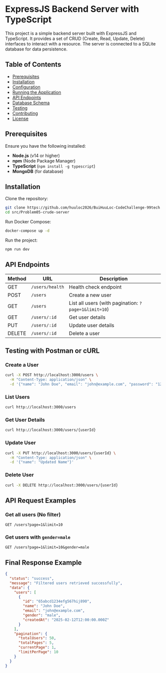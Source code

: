 # ExpressJS Backend Server with TypeScript

This project is a simple backend server built with ExpressJS and TypeScript. It provides a set of CRUD (Create, Read, Update, Delete) interfaces to interact with a resource. The server is connected to a SQLite database for data persistence.

## Table of Contents

- [Prerequisites](#prerequisites)
- [Installation](#installation)
- [Configuration](#configuration)
- [Running the Application](#running-the-application)
- [API Endpoints](#api-endpoints)
- [Database Schema](#database-schema)
- [Testing](#testing)
- [Contributing](#contributing)
- [License](#license)

## Prerequisites

Ensure you have the following installed:

- **Node.js** (v14 or higher)
- **npm** (Node Package Manager)
- **TypeScript** (`npm install -g typescript`)
- **MongoDB** (for database)

## Installation

Clone the repository:

```bash
git clone https://github.com/huuloc2026/BuiHuuLoc-CodeChallenge-99tech
cd src/Problem05-crude-server
```

Run Docker Compose:

```bash
docker-compose up -d
```

Run the project:

```bash
npm run dev
```

## API Endpoints

| Method | URL             | Description                                          |
| ------ | --------------- | ---------------------------------------------------- |
| GET    | `/users/health` | Health check endpoint                                |
| POST   | `/users`        | Create a new user                                    |
| GET    | `/users`        | List all users (with pagination: `?page=1&limit=10`) |
| GET    | `/users/:id`    | Get user details                                     |
| PUT    | `/users/:id`    | Update user details                                  |
| DELETE | `/users/:id`    | Delete a user                                        |

## Testing with Postman or cURL

### Create a User

```bash
curl -X POST http://localhost:3000/users \
  -H "Content-Type: application/json" \
  -d '{"name": "John Doe", "email": "john@example.com", "password": "123456"}'
```

### List Users

```bash
curl http://localhost:3000/users
```

### Get User Details

```bash
curl http://localhost:3000/users/{userId}
```

### Update User

```bash
curl -X PUT http://localhost:3000/users/{userId} \
  -H "Content-Type: application/json" \
  -d '{"name": "Updated Name"}'
```

### Delete User

```bash
curl -X DELETE http://localhost:3000/users/{userId}
```

## API Request Examples

### Get all users (No filter)

```http
GET /users?page=1&limit=10
```

### Get users with `gender=male`

```http
GET /users?page=1&limit=10&gender=male
```

## Final Response Example

```json
{
  "status": "success",
  "message": "Filtered users retrieved successfully",
  "data": {
    "users": [
      {
        "id": "65abcd1234efg567hij890",
        "name": "John Doe",
        "email": "john@example.com",
        "gender": "male",
        "createdAt": "2025-02-12T12:00:00.000Z"
      }
    ],
    "pagination": {
      "totalUsers": 50,
      "totalPages": 5,
      "currentPage": 1,
      "limitPerPage": 10
    }
  }
}
```
